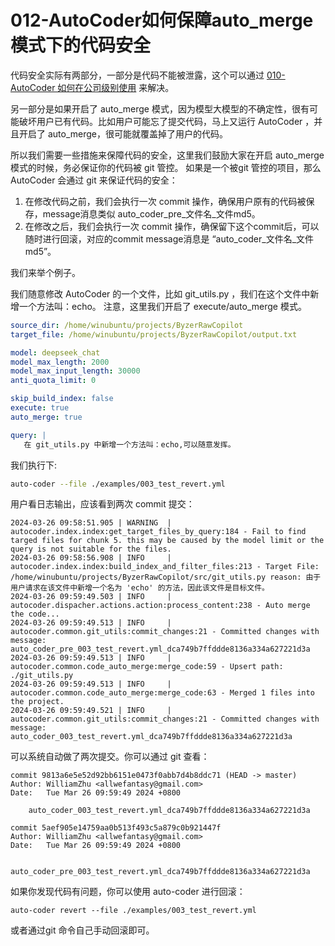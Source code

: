 # 012-AutoCoder如何保障auto_merge模式下的代码安全

代码安全实际有两部分，一部分是代码不能被泄露，这个可以通过 [010-AutoCoder 如何在公司级别使用](./010-AutoCoder%20%E5%A6%82%E4%BD%95%E5%9C%A8%E5%85%AC%E5%8F%B8%E7%BA%A7%E5%88%AB%E4%BD%BF%E7%94%A8.md)
来解决。

另一部分是如果开启了 auto_merge 模式，因为模型大模型的不确定性，很有可能破坏用户已有代码。比如用户可能忘了提交代码，马上又运行 AutoCoder ，并且开启了 auto_merge，很可能就覆盖掉了用户的代码。

所以我们需要一些措施来保障代码的安全，这里我们鼓励大家在开启 auto_merge 模式的时候，务必保证你的代码被 git 管控。
如果是一个被git 管控的项目，那么 AutoCoder 会通过 git 来保证代码的安全：

1. 在修改代码之前，我们会执行一次 commit 操作，确保用户原有的代码被保存，message消息类似 auto_coder_pre_文件名_文件md5。
2. 在修改之后，我们会执行一次 commit 操作，确保留下这个commit后，可以随时进行回滚，对应的commit message消息是 “auto_coder_文件名_文件md5”。

我们来举个例子。

我们随意修改 AutoCoder 的一个文件，比如 git_utils.py ，我们在这个文件中新增一个方法叫：echo。
注意，这里我们开启了 execute/auto_merge 模式。
```yml
source_dir: /home/winubuntu/projects/ByzerRawCopilot 
target_file: /home/winubuntu/projects/ByzerRawCopilot/output.txt 

model: deepseek_chat
model_max_length: 2000
model_max_input_length: 30000
anti_quota_limit: 0

skip_build_index: false
execute: true
auto_merge: true

query: |
   在 git_utils.py 中新增一个方法叫：echo,可以随意发挥。
```

我们执行下:

```bash
auto-coder --file ./examples/003_test_revert.yml 
```        

用户看日志输出，应该看到两次 commit 提交：

```shell
2024-03-26 09:58:51.905 | WARNING  | autocoder.index.index:get_target_files_by_query:184 - Fail to find targed files for chunk 5. this may be caused by the model limit or the query is not suitable for the files.
2024-03-26 09:58:56.908 | INFO     | autocoder.index.index:build_index_and_filter_files:213 - Target File: /home/winubuntu/projects/ByzerRawCopilot/src/git_utils.py reason: 由于用户请求在该文件中新增一个名为 'echo' 的方法，因此该文件是目标文件。
2024-03-26 09:59:49.503 | INFO     | autocoder.dispacher.actions.action:process_content:238 - Auto merge the code...
2024-03-26 09:59:49.513 | INFO     | autocoder.common.git_utils:commit_changes:21 - Committed changes with message: auto_coder_pre_003_test_revert.yml_dca749b7ffddde8136a334a627221d3a
2024-03-26 09:59:49.513 | INFO     | autocoder.common.code_auto_merge:merge_code:59 - Upsert path: ./git_utils.py
2024-03-26 09:59:49.513 | INFO     | autocoder.common.code_auto_merge:merge_code:63 - Merged 1 files into the project.
2024-03-26 09:59:49.521 | INFO     | autocoder.common.git_utils:commit_changes:21 - Committed changes with message: auto_coder_003_test_revert.yml_dca749b7ffddde8136a334a627221d3a
```

可以系统自动做了两次提交。你可以通过 git 查看：

```shell
commit 9813a6e5e52d92bb6151e0473f0abb7d4b8ddc71 (HEAD -> master)
Author: WilliamZhu <allwefantasy@gmail.com>
Date:   Tue Mar 26 09:59:49 2024 +0800

    auto_coder_003_test_revert.yml_dca749b7ffddde8136a334a627221d3a

commit 5aef905e14759aa0b513f493c5a879c0b921447f
Author: WilliamZhu <allwefantasy@gmail.com>
Date:   Tue Mar 26 09:59:49 2024 +0800

    auto_coder_pre_003_test_revert.yml_dca749b7ffddde8136a334a627221d3a
```

如果你发现代码有问题，你可以使用 auto-coder 进行回滚：

```shell
auto-coder revert --file ./examples/003_test_revert.yml
```

或者通过git 命令自己手动回滚即可。








